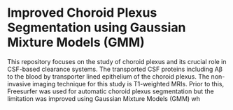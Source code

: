 # Improved Choroid Plexus Segmentation using Gaussian Mixture Models (GMM)

This repository focuses on the study of choroid plexus and its crucial role in CSF-based clearance systems. The transported CSF proteins including Aβ to the blood by transporter lined epithelium of the choroid plexus. The non-invasive imaging technique for this study is T1-weighted MRIs. Prior to this, Freesurfer was used for automatic choroid plexus segmentation but the limitation was improved using Gaussian Mixture Models (GMM) wh